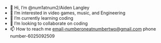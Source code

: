 - 👋 Hi, I’m @num1atnum2/Aiden Langley
- 👀 I’m interested in video games, music, and Engineering
- 🌱 I’m currently learning coding
- 💞️ I’m looking to collaborate on coding
- 📫 How to reach me email-numberoneatnumbertwo@gmail.com phone number-6025092509

<!---
num1atnum2/num1atnum2 is a ✨ special ✨ repository because its `README.md` (this file) appears on your GitHub profile.
You can click the Preview link to take a look at your changes.
--->
